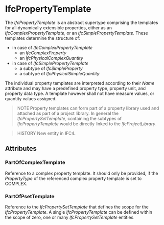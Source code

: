 # IfcPropertyTemplate

The _IfcPropertyTemplate_ is an abstract supertype comprising the templates for all dynamically extensible properties, either as an _IfcComplexPropertyTemplate_, or an _IfcSimplePropertyTemplate_. These templates determine the structure of:

* in case of _IfcComplexPropertyTemplate_
    * an _IfcComplexProperty_
    * an _IfcPhysicalComplexQuantity_
* in case of _IfcSimplePropertyTemplate_
    * a subtype of _IfcSimpleProperty_
    * a subtype of _IfcPhysicalSimpleQuantity_

The individual property templates are interpreted according to their _Name_ attribute and may have a predefined property type, property unit, and property data type. A template however shall not have measure values, or quantity values assigned.

> NOTE  Property templates can form part of a property library used and attached as part of a project library. In general the _IfcPropertySetTemplate_, containing the subtypes of _IfcPropertyTemplate_ would be directly linked to the _IfcProjectLibrary_.

> HISTORY  New entity in IFC4.

## Attributes

### PartOfComplexTemplate
Reference to a complex property template. It should only be provided, if the _PropertyType_ of the referenced complex property template is set to COMPLEX.

### PartOfPsetTemplate
Reference to the _IfcPropertySetTemplate_ that defines the scope for the _IfcPropertyTemplate_. A single _IfcPropertyTemplate_ can be defined within the scope of zero, one or many _IfcPropertySetTemplate_ entities.
